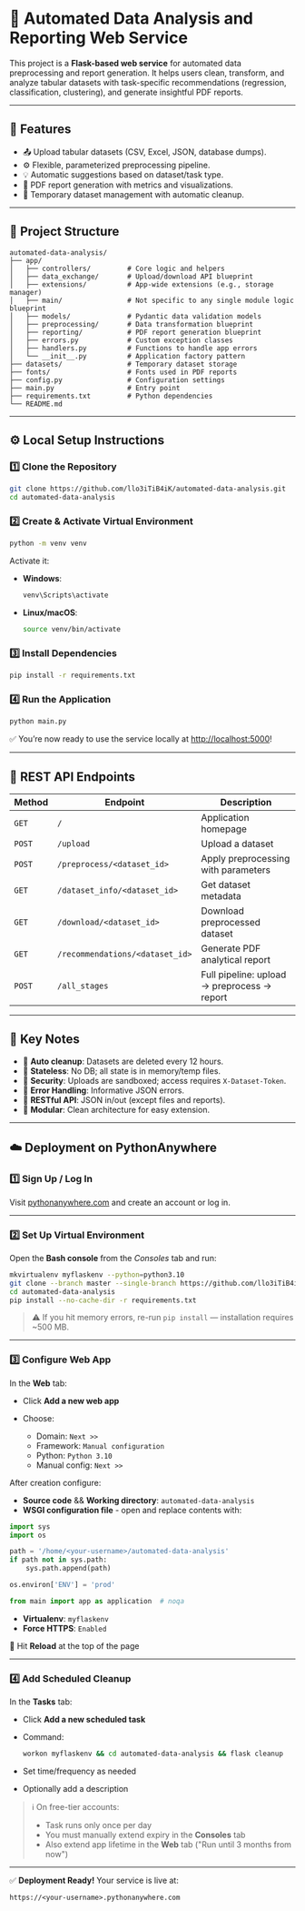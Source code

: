 # 🧠 Automated Data Analysis and Reporting Web Service

This project is a **Flask-based web service** for automated data preprocessing and report generation. It helps users clean, transform, and analyze tabular datasets with task-specific recommendations (regression, classification, clustering), and generate insightful PDF reports.

---

## 🌟 Features

* 📤 Upload tabular datasets (CSV, Excel, JSON, database dumps).
* ⚙️ Flexible, parameterized preprocessing pipeline.
* 💡 Automatic suggestions based on dataset/task type.
* 📄 PDF report generation with metrics and visualizations.
* 🧹 Temporary dataset management with automatic cleanup.

---

## 📁 Project Structure

```
automated-data-analysis/
├── app/                      
│   ├── controllers/         # Core logic and helpers
│   ├── data_exchange/       # Upload/download API blueprint
│   ├── extensions/          # App-wide extensions (e.g., storage manager)
│   ├── main/                # Not specific to any single module logic blueprint
│   ├── models/              # Pydantic data validation models
│   ├── preprocessing/       # Data transformation blueprint
│   ├── reporting/           # PDF report generation blueprint
│   ├── errors.py            # Custom exception classes
│   ├── handlers.py          # Functions to handle app errors
│   └── __init__.py          # Application factory pattern
├── datasets/                # Temporary dataset storage
├── fonts/                   # Fonts used in PDF reports
├── config.py                # Configuration settings
├── main.py                  # Entry point
├── requirements.txt         # Python dependencies
└── README.md
```

---

## ⚙️ Local Setup Instructions

### 1️⃣ Clone the Repository

```bash
git clone https://github.com/llo3iTiB4iK/automated-data-analysis.git
cd automated-data-analysis
```

### 2️⃣ Create & Activate Virtual Environment

```bash
python -m venv venv
```

Activate it:

* **Windows**:

  ```bash
  venv\Scripts\activate
  ```
* **Linux/macOS**:

  ```bash
  source venv/bin/activate
  ```

### 3️⃣ Install Dependencies

```bash
pip install -r requirements.txt
```

### 4️⃣ Run the Application

```bash
python main.py
```

✅ You’re now ready to use the service locally at [http://localhost:5000](http://localhost:5000)!

---

## 📡 REST API Endpoints

| Method | Endpoint                         | Description                                  |
|--------|----------------------------------|----------------------------------------------|
| `GET`  | `/`                              | Application homepage                         |
| `POST` | `/upload`                        | Upload a dataset                             |
| `POST` | `/preprocess/<dataset_id>`       | Apply preprocessing with parameters          |
| `GET`  | `/dataset_info/<dataset_id>`     | Get dataset metadata                         |
| `GET`  | `/download/<dataset_id>`         | Download preprocessed dataset                |
| `GET`  | `/recommendations/<dataset_id>`  | Generate PDF analytical report               |
| `POST` | `/all_stages`                    | Full pipeline: upload → preprocess → report  |

---

## 📝 Key Notes

* 🔁 **Auto cleanup**: Datasets are deleted every 12 hours.
* 🧠 **Stateless**: No DB; all state is in memory/temp files.
* 🔐 **Security**: Uploads are sandboxed; access requires `X-Dataset-Token`.
* 🧾 **Error Handling**: Informative JSON errors.
* 📡 **RESTful API**: JSON in/out (except files and reports).
* 🧱 **Modular**: Clean architecture for easy extension.

---

## ☁️ Deployment on PythonAnywhere

### 1️⃣ Sign Up / Log In

Visit [pythonanywhere.com](https://www.pythonanywhere.com) and create an account or log in.

---

### 2️⃣ Set Up Virtual Environment

Open the **Bash console** from the *Consoles* tab and run:

```bash
mkvirtualenv myflaskenv --python=python3.10
git clone --branch master --single-branch https://github.com/llo3iTiB4iK/automated-data-analysis.git
cd automated-data-analysis
pip install --no-cache-dir -r requirements.txt
```

> ⚠️ If you hit memory errors, re-run `pip install` — installation requires ~500 MB.

---

### 3️⃣ Configure Web App

In the **Web** tab:

* Click **Add a new web app**
* Choose:

  * Domain: `Next >>`
  * Framework: `Manual configuration`
  * Python: `Python 3.10`
  * Manual config: `Next >>`

After creation configure:

* **Source code** && **Working directory**: `automated-data-analysis`
* **WSGI configuration file** - open and replace contents with:
```python
import sys
import os

path = '/home/<your-username>/automated-data-analysis'
if path not in sys.path:
    sys.path.append(path)

os.environ['ENV'] = 'prod'

from main import app as application  # noqa
```
* **Virtualenv**: `myflaskenv`
* **Force HTTPS**: `Enabled`

🔁 Hit **Reload** at the top of the page

---

### 4️⃣ Add Scheduled Cleanup

In the **Tasks** tab:

* Click **Add a new scheduled task**
* Command:

  ```bash
  workon myflaskenv && cd automated-data-analysis && flask cleanup
  ```
* Set time/frequency as needed
* Optionally add a description

> ℹ️ On free-tier accounts:
>
> * Task runs only once per day
> * You must manually extend expiry in the **Consoles** tab
> * Also extend app lifetime in the **Web** tab ("Run until 3 months from now")

---

✅ **Deployment Ready!**
Your service is live at:

```
https://<your-username>.pythonanywhere.com
```